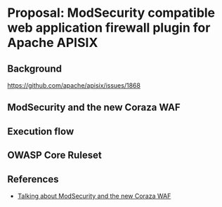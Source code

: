 # Proposal: ModSecurity compatible web application firewall plugin for Apache APISIX

## Background

https://github.com/apache/apisix/issues/1868

## ModSecurity and the new Coraza WAF

## Execution flow

## OWASP Core Ruleset

## References

- [Talking about ModSecurity and the new Coraza WAF](https://coreruleset.org/20211222/talking-about-modsecurity-and-the-new-coraza-waf/)